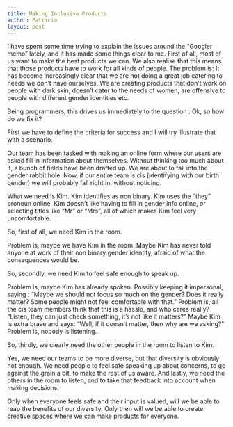 ```yaml
---
title: Making Inclusive Products
author: Patricia
layout: post
---
```


I have spent some time trying to explain the issues around the “Googler memo” lately, and it has made some things clear to me. First of all, most of us want to make the best products we can. We also realise that this means that those products have to work for all kinds of people. The problem is: It has become increasingly clear that we are not doing a great job catering to needs we don’t have ourselves. We are creating products that don’t work on people with dark skin, doesn’t cater to the needs of women, are offensive to people with different gender identities etc.

Being programmers, this drives us immediately to the question : Ok, so how do we fix it?

First we have to define the criteria for success and I will try illustrate that with a scenario.

Our team has been tasked with making an online form where our users are asked fill in information about themselves. Without thinking too much about it, a bunch of fields have been drafted up. We are about to fall into the gender rabbit hole. Now, if our entire team is cis (identifying with our birth gender) we will probably fall right in, without noticing.

What we need is Kim. Kim identifies as non binary. Kim uses the “they” pronoun online. Kim doesn’t like having to fill in gender info online, or selecting titles like “Mr” or “Mrs”, all of which makes Kim feel very uncomfortable.

So, first of all, we need Kim in the room.

Problem is, maybe we have Kim in the room. Maybe Kim has never told anyone at work of their non binary gender identity, afraid of what the consequences would be.

So, secondly, we need Kim to feel safe enough to speak up.

Problem is, maybe Kim has already spoken. Possibly keeping it impersonal, saying : “Maybe we should not focus so much on the gender? Does it really matter? Some people might not feel comfortable with that.” Problem is, all the cis team members think that this is a hassle, and who cares really? “Listen, they can just check something, it’s not like it matters?” Maybe Kim is extra brave and says: “Well, if it doesn’t matter, then why are we asking?” Problem is, nobody is listening.

So, thirdly, we clearly need the other people in the room to listen to Kim.

Yes, we need our teams to be more diverse, but that diversity is obviously not enough. We need people to feel safe speaking up about concerns, to go against the grain a bit, to make the rest of us aware. And lastly, we need the others in the room to listen, and to take that feedback into account when making decisions.

Only when everyone feels safe and their input is valued, will we be able to reap the benefits of our diversity. Only then will we be able to create creative spaces where we can make products for everyone.